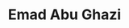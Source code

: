 ---
title: "Emad Abu Ghazi"
excerpt: "Project Participant"
sidebar:
  - title: "Emad Abu Ghazi"
    text: "Project Participant"
    links:
        label: "Website"
        icon: "fas fa-fw fa-link"
        url: "https://scholar.cu.edu.eg/?q=eghazi/biocv"
toc: true
toc_sticky: true
layout: single
---